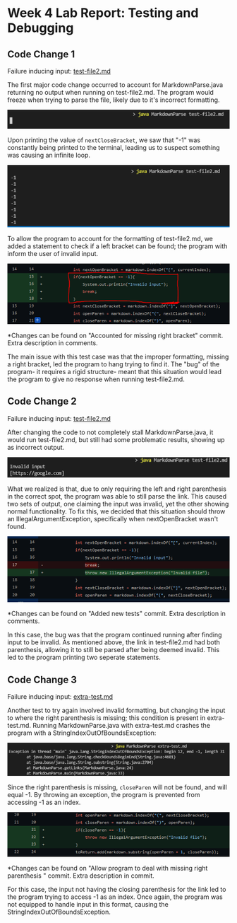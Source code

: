 # Week 4 Lab Report: Testing and Debugging


## Code Change 1
Failure inducing input: [test-file2.md](https://github.com/AAP127/markdown-parse/blob/main/test-file2.md)

The first major code change occurred to account for MarkdownParse.java returning no output when running on test-file2.md. The program would freeze when trying to parse the file, likely due to it's incorrect formatting.

![FirstIniniteLoop](week_4_source/InfiniteLoopFreeze.PNG)

Upon printing the value of `nextCloseBracket`, we saw that "-1" was constantly being printed to the terminal, leading us to suspect something was causing an infinite loop.

![SecondIniniteLoop](week_4_source/InfiniteLoopNums.PNG)

To allow the program to account for the formatting of test-file2.md, we added a statement to check if a left bracket can be found; the program with inform the user of invalid input.

![GithubInvalidInput](week_4_source/GithubInvalidInput.PNG)

*Changes can be found on "Accounted for missing right bracket" commit. Extra description in comments.


The main issue with this test case was that the improper formatting, missing a right bracket, led the program to hang trying to find it. The "bug" of the program- it requires a rigid structure- meant that this situation would lead the program to give no response when running test-file2.md. 

## Code Change 2
Failure inducing input: [test-file2.md](https://github.com/AAP127/markdown-parse/blob/main/test-file2.md)

After changing the code to not completely stall MarkdownParse.java, it would run test-file2.md, but still had some problematic results, showing up as incorrect output.

![DoubleOutput](week_4_source/DoubleOutput.PNG)

What we realized is that, due to only requiring the left and right parenthesis in the correct spot, the program was able to still parse the link. This caused two sets of output, one claiming the input was invalid, yet the other showing normal functionality. To fix this, we decided that this situation should throw an IllegalArgumentException, specifically when nextOpenBracket wasn't found.

![GithubIllegalArg](week_4_source/GithubIllegalArg.PNG)

*Changes can be found on "Added new tests" commit. Extra description in comments.

In this case, the bug was that the program continued running after finding input to be invalid. As mentioned above, the link in test-file2.md had both parenthesis, allowing it to still be parsed after being deemed invalid. This led to the program printing two seperate statements.

## Code Change 3
Failure inducing input: [extra-test.md](https://github.com/AAP127/markdown-parse/blob/main/extra-test.md)

Another test to try again involved invalid formatting, but changing the input to where the right parenthesis is missing; this condition is present in extra-test.md. Running MarkdownParse.java with extra-test.md crashes the program with a StringIndexOutOfBoundsException:

![IndexException](week_4_source/RightParenException.PNG)

Since the right parenthesis is missing, `closeParen` will not be found, and will equal -1. By throwing an exception, the program is prevented from accessing -1 as an index.

![AddingExceptionThrow](week_4_source/ThrowException2.PNG)

*Changes can be found on "Allow program to deal with missing right parenthesis " commit. Extra description in commit.

For this case, the input not having the closing parenthesis for the link led to the program trying to access -1 as an index. Once again, the program was not equipped to handle input in this format, causing the StringIndexOutOfBoundsException.


